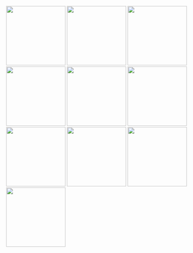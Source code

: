 [<img src="https://fieldguides.github.io/guide01/en/images/cover.svg" width="160px"/>](https://fieldguides.github.io/guide01) [<img src="https://fieldguides.github.io/guide02/en/images/cover.svg" width="160px"/>](https://fieldguides.github.io/guide02) [<img src="https://fieldguides.github.io/guide03/en/images/cover.svg" width="160px"/>](https://fieldguides.github.io/guide03) [<img src="https://fieldguides.github.io/guide04/en/images/cover.svg" width="160px"/>](https://fieldguides.github.io/guide04) [<img src="https://fieldguides.github.io/guide05/en/images/cover.svg" width="160px"/>](https://fieldguides.github.io/guide05) [<img src="https://fieldguides.github.io/guide06/en/images/cover.svg" width="160px"/>](https://fieldguides.github.io/guide06) [<img src="https://fieldguides.github.io/guide07/en/images/cover.svg" width="160px"/>](https://fieldguides.github.io/guide07) [<img src="https://fieldguides.github.io/guide08/en/images/cover.svg" width="160px"/>](https://fieldguides.github.io/guide08) [<img src="https://fieldguides.github.io/guide09/en/images/cover.svg" width="160px"/>](https://fieldguides.github.io/guide09) [<img src="https://fieldguides.github.io/guide10/en/images/cover.svg" width="160px"/>](https://fieldguides.github.io/guide10) 
